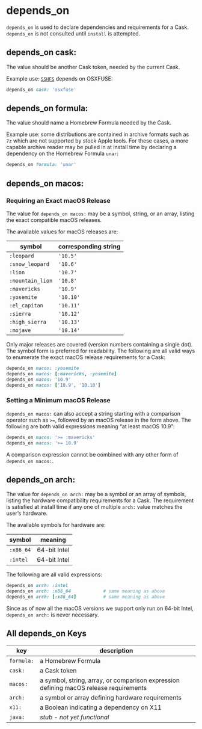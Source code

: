 # depends_on

`depends_on` is used to declare dependencies and requirements for a Cask.
`depends_on` is not consulted until `install` is attempted.

## depends_on cask:

The value should be another Cask token, needed by the current Cask.

Example use: [`SSHFS`](https://github.com/Homebrew/homebrew-cask/blob/312ae841f1f1b2ec07f4d88b7dfdd7fbdf8d4f94/Casks/sshfs.rb#L12) depends on OSXFUSE:

```ruby
depends_on cask: 'osxfuse'
```

## depends_on formula:

The value should name a Homebrew Formula needed by the Cask.

Example use: some distributions are contained in archive formats such as `7z` which are not supported by stock Apple tools. For these cases, a more capable archive reader may be pulled in at install time by declaring a dependency on the Homebrew Formula `unar`:

```ruby
depends_on formula: 'unar'
```

## depends_on macos:

### Requiring an Exact macOS Release

The value for `depends_on macos:` may be a symbol, string, or an array, listing the exact compatible macOS releases.

The available values for macOS releases are:

| symbol             | corresponding string
| -------------------|----------------------
| `:leopard`         | `'10.5'`
| `:snow_leopard`    | `'10.6'`
| `:lion`            | `'10.7'`
| `:mountain_lion`   | `'10.8'`
| `:mavericks`       | `'10.9'`
| `:yosemite`        | `'10.10'`
| `:el_capitan`      | `'10.11'`
| `:sierra`          | `'10.12'`
| `:high_sierra`     | `'10.13'`
| `:mojave`          | `'10.14'`

Only major releases are covered (version numbers containing a single dot). The symbol form is preferred for readability. The following are all valid ways to enumerate the exact macOS release requirements for a Cask:

```ruby
depends_on macos: :yosemite
depends_on macos: [:mavericks, :yosemite]
depends_on macos: '10.9'
depends_on macos: ['10.9', '10.10']
```

### Setting a Minimum macOS Release

`depends_on macos:` can also accept a string starting with a comparison operator such as `>=`, followed by an macOS release in the form above. The following are both valid expressions meaning “at least macOS 10.9”:

```ruby
depends_on macos: '>= :mavericks'
depends_on macos: '>= 10.9'
```

A comparison expression cannot be combined with any other form of `depends_on macos:`.

## depends_on arch:

The value for `depends_on arch:` may be a symbol or an array of symbols, listing the hardware compatibility requirements for a Cask. The requirement is satisfied at install time if any one of multiple `arch:` value matches the user’s hardware.

The available symbols for hardware are:

| symbol     | meaning        |
| ---------- | -------------- |
| `:x86_64`  | 64-bit Intel   |
| `:intel`   | 64-bit Intel   |

The following are all valid expressions:

```ruby
depends_on arch: :intel
depends_on arch: :x86_64            # same meaning as above
depends_on arch: [:x86_64]          # same meaning as above
```

Since as of now all the macOS versions we support only run on 64-bit Intel, `depends_on arch:` is never necessary.

## All depends_on Keys

| key        | description |
| ---------- | ----------- |
| `formula:` | a Homebrew Formula
| `cask:`    | a Cask token
| `macos:`   | a symbol, string, array, or comparison expression defining macOS release requirements
| `arch:`    | a symbol or array defining hardware requirements
| `x11:`     | a Boolean indicating a dependency on X11
| `java:`    | *stub - not yet functional*

